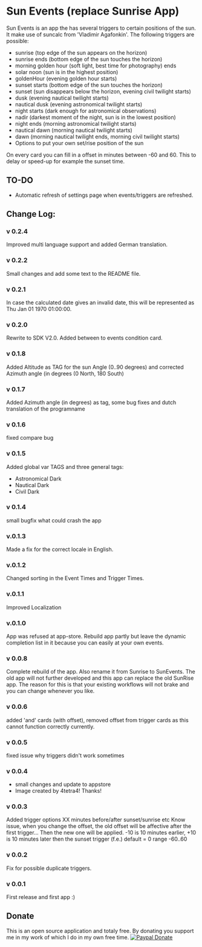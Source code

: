 # Sun Events (replace Sunrise App)

Sun Events is an app the has several triggers to certain positions of the sun. It make use of suncalc from 'Vladimir Agafonkin'. The following triggers are possible:

- sunrise (top edge of the sun appears on the horizon)
- sunrise ends (bottom edge of the sun touches the horizon)
- morning golden hour (soft light, best time for photography) ends
- solar noon (sun is in the highest position)
- goldenHour (evening golden hour starts)
- sunset starts (bottom edge of the sun touches the horizon)
- sunset (sun disappears below the horizon, evening civil twilight starts)
- dusk (evening nautical twilight starts)
- nautical dusk (evening astronomical twilight starts)
- night starts (dark enough for astronomical observations)
- nadir (darkest moment of the night, sun is in the lowest position)
- night ends (morning astronomical twilight starts)
- nautical dawn (morning nautical twilight starts)
- dawn (morning nautical twilight ends, morning civil twilight starts)
- Options to put your own set/rise position of the sun

On every card you can fill in a offset in minutes between -60 and 60. This to delay or speed-up for example the sunset time.

## TO-DO
- Automatic refresh of settings page when events/triggers are refreshed.

## Change Log:

### v 0.2.4
Improved multi language support and added German translation.

### v 0.2.2
Small changes and add some text to the README file.

### v 0.2.1
In case the calculated date gives an invalid date, this will be represented as Thu Jan 01 1970 01:00:00.

### v 0.2.0
 Rewrite to SDK V2.0. Added between to events condition card.

### v 0.1.8
 Added Altitude as TAG for the sun Angle (0..90 degrees) and corrected Azimuth angle (in degrees (0 North, 180 South)

### v 0.1.7
 Added Azimuth angle (in degrees) as tag, some bug fixes and dutch translation of the programname

### v 0.1.6
fixed compare bug

### v 0.1.5
Added global var TAGS and three general tags:
 - Astronomical Dark
 - Nautical Dark
 - Civil Dark

### v 0.1.4
small bugfix what could crash the app

### v.0.1.3
Made a fix for the correct locale in English.

### v.0.1.2
Changed sorting in the Event Times and Trigger Times.

### v.0.1.1
Improved Localization

### v.0.1.0
App was refused at app-store. Rebuild app partly but leave the dynamic completion list in it because you can easily at your own events.

### v 0.0.8
Complete rebuild of the app. Also rename it from Sunrise to SunEvents. The old app will not further developed and this app can replace the old SunRise app. The reason for this is that your existing workflows will not brake and you can change whenever you like. 

### v 0.0.6
added 'and' cards (with offset), removed offset from trigger cards as this cannot function correctly currently.

### v 0.0.5
fixed issue why triggers didn't work sometimes

### v 0.0.4
- small changes and update to appstore
- Image created by 4tetra4! Thanks!

### v 0.0.3
Added trigger options XX minutes before/after sunset/sunrise etc
Know issue, when you change the offset, the old offset will be affective after the first trigger... Then the new one will be applied.
-10 is 10 minutes earlier, +10 is 10 minutes later then the sunset trigger (f.e.)
default = 0 range -60..60

### v 0.0.2
Fix for possible duplicate triggers.


### v 0.0.1
First release and first app :)

## Donate
This is an open source application and totaly free. 
By donating you support me in my work of which I do in my own free time.
[![Paypal Donate](https://www.paypalobjects.com/en_US/i/btn/btn_donateCC_LG.gif)](https://www.paypal.com/cgi-bin/webscr?cmd=_s-xclick&hosted_button_id=C7AFUHG2JB7BL)